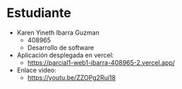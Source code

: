 # Estudiante
* Karen Yineth  Ibarra Guzman
  * 408965
  * Desarrollo de software
* Aplicación desplegada en vercel:
  * https://parcial1-web1-ibarra-408965-2.vercel.app/
* Enlace video:
  * https://youtu.be/ZZOPg2Rui18
